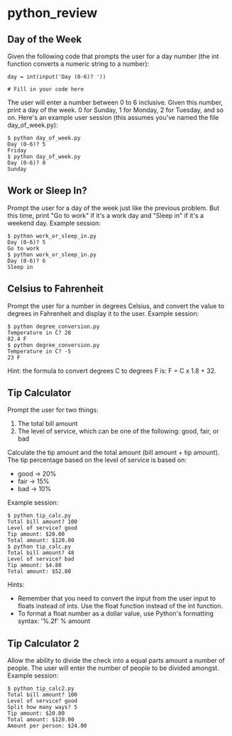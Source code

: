# python_review

## Day of the Week

Given the following code that prompts the user for a day number (the int function converts a numeric string to a number):
```
day = int(input('Day (0-6)? '))

# Fill in your code here
```

The user will enter a number between 0 to 6 inclusive. Given this number, print a day of the week. 0 for Sunday, 1 for Monday, 2 for Tuesday, and so on. Here's an example user session (this assumes you've named the file day_of_week.py):

```
$ python day_of_week.py
Day (0-6)? 5
Friday
$ python day_of_week.py
Day (0-6)? 0
Sunday
```

## Work or Sleep In?
Prompt the user for a day of the week just like the previous problem. But this time, print "Go to work" if it's a work day and "Sleep in" if it's a weekend day. Example session:

```
$ python work_or_sleep_in.py
Day (0-6)? 5
Go to work
$ python work_or_sleep_in.py
Day (0-6)? 6
Sleep in
```

## Celsius to Fahrenheit

Prompt the user for a number in degrees Celsius, and convert the value to degrees in Fahrenheit and display it to the user. Example session:

```
$ python degree_conversion.py
Temperature in C? 28
82.4 F
$ python degree_conversion.py
Temperature in C? -5
23 F
```

Hint: the formula to convert degrees C to degrees F is: F = C x 1.8 + 32.

## Tip Calculator

Prompt the user for two things:

1. The total bill amount
2. The level of service, which can be one of the following: good, fair, or bad

Calculate the tip amount and the total amount (bill amount + tip amount). The tip percentage based on the level of service is based on:

- good -> 20%
- fair -> 15%
- bad -> 10%

Example session:
```
$ python tip_calc.py
Total bill amount? 100
Level of service? good
Tip amount: $20.00
Total amount: $120.00
$ python tip_calc.py
Total bill amount? 48
Level of service? bad
Tip amount: $4.80
Total amount: $52.80
```

Hints:

- Remember that you need to convert the input from the user input to floats instead of ints. Use the float function instead of the int function.
- To format a float number as a dollar value, use Python's formatting syntax: '%.2f' % amount

## Tip Calculator 2
Allow the ability to divide the check into a equal parts amount a number of people. The user will enter the number of people to be divided amongst. Example session:
```
$ python tip_calc2.py
Total bill amount? 100
Level of service? good
Split how many ways? 5
Tip amount: $20.00
Total amount: $120.00
Amount per person: $24.00
```